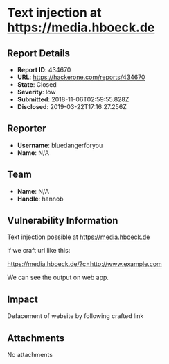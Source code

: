 # Text injection at https://media.hboeck.de

## Report Details
- **Report ID**: 434670
- **URL**: https://hackerone.com/reports/434670
- **State**: Closed
- **Severity**: low
- **Submitted**: 2018-11-06T02:59:55.828Z
- **Disclosed**: 2019-03-22T17:16:27.256Z

## Reporter
- **Username**: bluedangerforyou
- **Name**: N/A

## Team
- **Name**: N/A
- **Handle**: hannob

## Vulnerability Information
Text injection possible at https://media.hboeck.de


if we craft url like this:

https://media.hboeck.de/?c=http://www.example.com

We can see the output on web app.

## Impact

Defacement of website by following crafted link

## Attachments
No attachments
